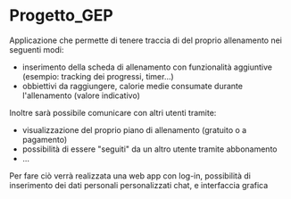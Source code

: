 
# Progetto_GEP

Applicazione che permette di tenere traccia di del proprio allenamento nei seguenti modi:
 - inserimento della scheda di allenamento con funzionalità aggiuntive (esempio: tracking dei progressi, timer...)
 - obbiettivi da raggiungere, calorie medie consumate durante l'allenamento (valore indicativo)

Inoltre sarà possibile comunicare con altri utenti tramite:
 - visualizzazione del proprio piano di allenamento (gratuito o a pagamento)
 - possibilità di essere "seguiti" da un altro utente tramite abbonamento 
 - ...

Per fare ciò verrà realizzata una web app con log-in, possibilità di inserimento dei dati personali personalizzati
chat, e interfaccia grafica
